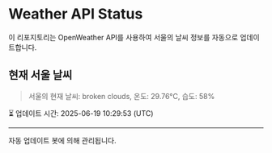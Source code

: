 
# Weather API Status

이 리포지토리는 OpenWeather API를 사용하여 서울의 날씨 정보를 자동으로 업데이트합니다.

## 현재 서울 날씨
> 서울의 현재 날씨: broken clouds, 온도: 29.76°C, 습도: 58%

⏳ 업데이트 시간: 2025-06-19 10:29:53 (UTC)

---
자동 업데이트 봇에 의해 관리됩니다.
